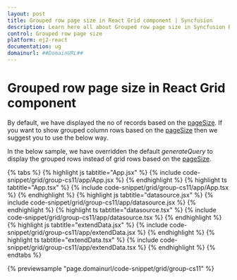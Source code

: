 ```yaml
---
layout: post
title: Grouped row page size in React Grid component | Syncfusion
description: Learn here all about Grouped row page size in Syncfusion React Grid component of Syncfusion Essential JS 2 and more.
control: Grouped row page size 
platform: ej2-react
documentation: ug
domainurl: ##DomainURL##
---
```


# Grouped row page size in React Grid component

By default, we have displayed the no of records based on the [pageSize](https://ej2.syncfusion.com/react/documentation/api/grid/pageSettings/#pagesize). If you want to show grouped column rows based on the [pageSize](https://ej2.syncfusion.com/react/documentation/api/grid/pageSettings/#pagesize) then we suggest you to use the below way.

In the below sample, we have overridden the default *generateQuery* to display the grouped rows instead of grid rows based on the  [pageSize](https://ej2.syncfusion.com/react/documentation/api/grid/pageSettings/#pagesize).

{% tabs %}
{% highlight js tabtitle="App.jsx" %}
{% include code-snippet/grid/group-cs11/app/App.jsx %}
{% endhighlight %}
{% highlight ts tabtitle="App.tsx" %}
{% include code-snippet/grid/group-cs11/app/App.tsx %}
{% endhighlight %}
{% highlight js tabtitle="datasource.jsx" %}
{% include code-snippet/grid/group-cs11/app/datasource.jsx %}
{% endhighlight %}
{% highlight ts tabtitle="datasource.tsx" %}
{% include code-snippet/grid/group-cs11/app/datasource.tsx %}
{% endhighlight %}
{% highlight js tabtitle="extendData.jsx" %}
{% include code-snippet/grid/group-cs11/app/extendData.jsx %}
{% endhighlight %}
{% highlight ts tabtitle="extendData.tsx" %}
{% include code-snippet/grid/group-cs11/app/extendData.tsx %}
{% endhighlight %}
{% endtabs %}

 {% previewsample "page.domainurl/code-snippet/grid/group-cs11" %}